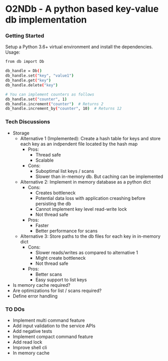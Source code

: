 # O2NDb - A python based key-value db implementation

### Getting Started

Setup a Python 3.6+ virtual environment and install the dependencies.
Usage:
```sh
from db import Db

db_handle = Db()
db_handle.set("key", "value1")
db_handle.get("key")
db_handle.delete("key")

# You can implement counters as follows
db_handle.set("counter", 1)
db_handle.increment("counter")  # Returns 2
db_handle.increment_by("counter", 10)  # Returns 12
```

### Tech Discussions

- Storage
  - Alternative 1 (Implemented): Create a hash table for keys and store each key as an indpendent file located by the hash map
    - Pros:  
      - Thread safe
      - Scalable
    - Cons:
      - Suboptimal list keys / scans
      - Slower than in-memory db. But caching can be implemented
  - Alternative 2: Implement in memory database as a python dict
    - Cons:
      -  Creates bottleneck
      -  Potential data loss with application creashing before persisting the db
      -  Cannot implement key level read-write lock
      -  Not thread safe
    - Pros:
      - Faster
      - Better performance for scans
  - Alternative 3: Store paths to the db files for each key in in-memory dict
    - Cons:
      - Slower reads/writes as compared to alternative 1
      - Might create bottleneck
      - Not thread safe
    - Pros:
      - Better scans
      - Easy support to list keys
- Is memory cache required?
- Are optimizations for list / scans required?
- Define error handling


### TO DOs
- Implement multi command feature
- Add input validation to the service APIs
- Add negative tests
- Implement compact command feature
- Add read lock
- Improve shell cli
- In memory cache


